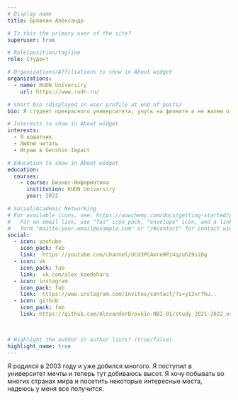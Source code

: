 ```yaml
---
# Display name
title: Бровкин Александр

# Is this the primary user of the site?
superuser: true

# Role/position/tagline
role: Студент

# Organizations/Affiliations to show in About widget
organizations:
  - name: RUDN Universiry
    url: https://www.rudn.ru/

# Short bio (displayed in user profile at end of posts)
bio: Я студент прекрасного университета, учусь на физмате и не жалею о этом. Также очень люблю животных.

# Interests to show in About widget
interests:
  - Я кошатник
  - Люблю читать
  - Играю в Genshin Impact

# Education to show in About widget
education:
  courses:
    - course: Бизнес-Информатика
      institution: RUDN Universiry 
      year: 2022

# Social/Academic Networking
# For available icons, see: https://wowchemy.com/docs/getting-started/page-builder/#icons
#   For an email link, use "fas" icon pack, "envelope" icon, and a link in the
#   form "mailto:your-email@example.com" or "/#contact" for contact widget.
social:
  - icon: youtube
    icon_pack: fab
    link:  https://youtube.com/channel/UCd3PCAmre9Pz4qzuh19siDg
  - icon: vk
    icon_pack: fab
    link:  vk.com/alex_kaedehara
  - icon: instagram
    icon_pack: fab
    link:  https://www.instagram.com/invites/contact/?i=y13xrfhu..
  - icon: github
    icon_pack: fab
    link: https://github.com/AlexanderBrovkin-NBI-01/study_2021-2022_os-intro.git
  


# Highlight the author in author lists? (true/false)
highlight_name: true
---
```


Я родился в 2003 году и уже добился многого. Я поступил в университет мечты и теперь тут добиваюсь высот. Я хочу побывать во многих странах мира и посетить некоторые интересные места, надеюсь у меня все получится.
